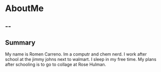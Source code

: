 # AboutMe
--
--
## Summary

My name is Romen Carreno. Im a computr and chem nerd. I work after school at the jimmy johns next to walmart. I sleep in my free time. My plans after schooling is to go to collage at Rose Hulman.
